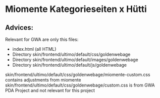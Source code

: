 # Miomente Kategorieseiten x Hütti

## Advices:
Relevant for GWA are only this files:
- index.html (all HTML)
- Directory skin/frontend/ultimo/default/css/goldenwebage
- Directory skin/frontend/ultimo/default/images/goldenwebage
- Directory skin/frontend/ultimo/default/js/goldenwebage

skin/frontend/ultimo/default/css/goldenwebage/miomente-custom.css contains adjustments from miomente
skin/frontend/ultimo/default/css/goldenwebage/custom.css is from GWA PDA Project and not relevant for this project

